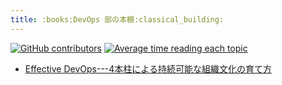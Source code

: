 ```yaml
---
title: :books:DevOps 部の本棚:classical_building:
---
```

[![GitHub contributors](https://img.shields.io/github/contributors/fra-dev-ops-bu/bookshelf.svg)](https://GitHub.com/fra-dev-ops-bu/bookshelf/graphs/contributors/)
[![Average time reading each topic](http://isitmaintained.com/badge/resolution/fra-dev-ops-bu/bookshelf.svg)](http://isitmaintained.com/project/fra-dev-ops-bu/bookshelf "Average time reading each topic")

- [Effective DevOps---4本柱による持続可能な組織文化の育て方](effective_devops/toc.md)
